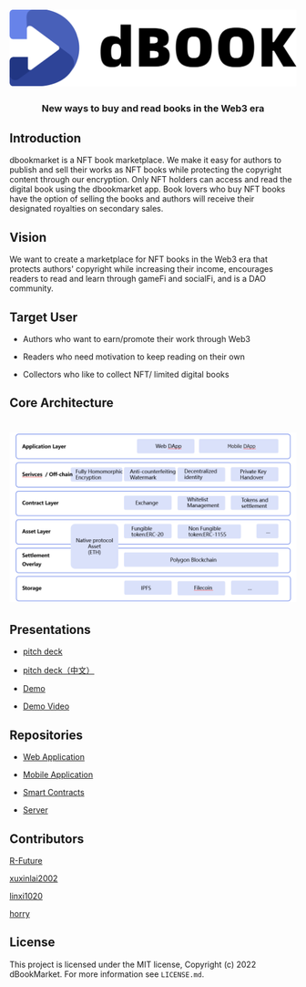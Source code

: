 



<h1 align="center">
  <img width="600" src="img/logo.png" alt="DBook logo" />

</h1>

<h3 align="center">New ways to buy and read books in the Web3 era</h3>

## Introduction

dbookmarket is a NFT book marketplace. We make it easy for authors to publish and sell their works as NFT books while protecting the copyright content through our encryption. Only NFT holders can access and read the digital book using the dbookmarket app. Book lovers who buy NFT books have the option of selling the books and authors will receive their designated royalties on secondary sales.



## **Vision** 

We want to create a marketplace for NFT books in the Web3 era that protects authors' copyright while increasing their income, encourages readers to read and learn through gameFi and socialFi, and is a DAO community.



## Target User

- Authors who want to earn/promote their work through Web3

- Readers who need motivation to keep reading on their own

- Collectors who like to collect NFT/ limited digital books



## Core Architecture

<h1 align="center">
  <img width="1200" src="img/img01.png" alt="core architecture" />
</h1>



## Presentations

-  [pitch deck](file/pitch_deck.pptx) 

-  [pitch deck（中文）](file/pitch_deck_chinese.pptx) 

- [Demo](https://dbookmarket.com/#/)

- [Demo Video](https://www.youtube.com/watch?v=IL5l2r7GaYk)



## Repositories

- [Web Application](https://github.com/dBookMarket/DBook.Web)

- [Mobile Application](https://github.com/dBookMarket/DBook.Flutter)
- [Smart Contracts](https://github.com/dBookMarket/DBook.Solidity)
- [Server](https://github.com/dBookMarket/DBook.Django)



## Contributors

[R-Future](https://github.com/R-Future)

[xuxinlai2002](https://github.com/xuxinlai2002)

[linxi1020](https://github.com/linxi1020)

[horry](https://github.com/onlyYU)



## License

This project is licensed under the MIT license, Copyright (c) 2022 dBookMarket. For more information see `LICENSE.md`.

